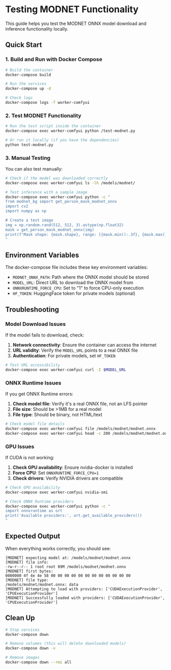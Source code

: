 # Testing MODNET Functionality

This guide helps you test the MODNET ONNX model download and inference functionality locally.

## Quick Start

### 1. Build and Run with Docker Compose

```bash
# Build the container
docker-compose build

# Run the services
docker-compose up -d

# Check logs
docker-compose logs -f worker-comfyui
```

### 2. Test MODNET Functionality

```bash
# Run the test script inside the container
docker-compose exec worker-comfyui python /test-modnet.py

# Or run it locally (if you have the dependencies)
python test-modnet.py
```

### 3. Manual Testing

You can also test manually:

```bash
# Check if the model was downloaded correctly
docker-compose exec worker-comfyui ls -lh /models/modnet/

# Test inference with a sample image
docker-compose exec worker-comfyui python -c "
from modnet_bg import get_person_mask_modnet_onnx
import cv2
import numpy as np

# Create a test image
img = np.random.rand(512, 512, 3).astype(np.float32)
mask = get_person_mask_modnet_onnx(img)
print(f'Mask shape: {mask.shape}, range: [{mask.min():.3f}, {mask.max():.3f}]')
"
```

## Environment Variables

The docker-compose file includes these key environment variables:

- `MODNET_ONNX_PATH`: Path where the ONNX model should be stored
- `MODEL_URL`: Direct URL to download the ONNX model from
- `ONNXRUNTIME_FORCE_CPU`: Set to "1" to force CPU-only execution
- `HF_TOKEN`: HuggingFace token for private models (optional)

## Troubleshooting

### Model Download Issues

If the model fails to download, check:

1. **Network connectivity**: Ensure the container can access the internet
2. **URL validity**: Verify the `MODEL_URL` points to a real ONNX file
3. **Authentication**: For private models, set `HF_TOKEN`

```bash
# Test URL accessibility
docker-compose exec worker-comfyui curl -I $MODEL_URL
```

### ONNX Runtime Issues

If you get ONNX Runtime errors:

1. **Check model file**: Verify it's a real ONNX file, not an LFS pointer
2. **File size**: Should be >1MB for a real model
3. **File type**: Should be binary, not HTML/text

```bash
# Check model file details
docker-compose exec worker-comfyui file /models/modnet/modnet.onnx
docker-compose exec worker-comfyui head -c 200 /models/modnet/modnet.onnx | od -An -tx1
```

### GPU Issues

If CUDA is not working:

1. **Check GPU availability**: Ensure nvidia-docker is installed
2. **Force CPU**: Set `ONNXRUNTIME_FORCE_CPU=1`
3. **Check drivers**: Verify NVIDIA drivers are compatible

```bash
# Check GPU availability
docker-compose exec worker-comfyui nvidia-smi

# Check ONNX Runtime providers
docker-compose exec worker-comfyui python -c "
import onnxruntime as ort
print('Available providers:', ort.get_available_providers())
"
```

## Expected Output

When everything works correctly, you should see:

```
[MODNET] expecting model at: /models/modnet/modnet.onnx
[MODNET] file info:
-rw-r--r-- 1 root root 89M /models/modnet/modnet.onnx
[MODNET] first bytes:
0000000 4f 4e 4e 58 00 00 00 00 00 00 00 00 00 00 00 00
[MODNET] file type:
/models/modnet/modnet.onnx: data
[MODNET] Attempting to load with providers: ['CUDAExecutionProvider', 'CPUExecutionProvider']
[MODNET] Successfully loaded with providers: ['CUDAExecutionProvider', 'CPUExecutionProvider']
```

## Clean Up

```bash
# Stop services
docker-compose down

# Remove volumes (this will delete downloaded models)
docker-compose down -v

# Remove images
docker-compose down --rmi all
```
